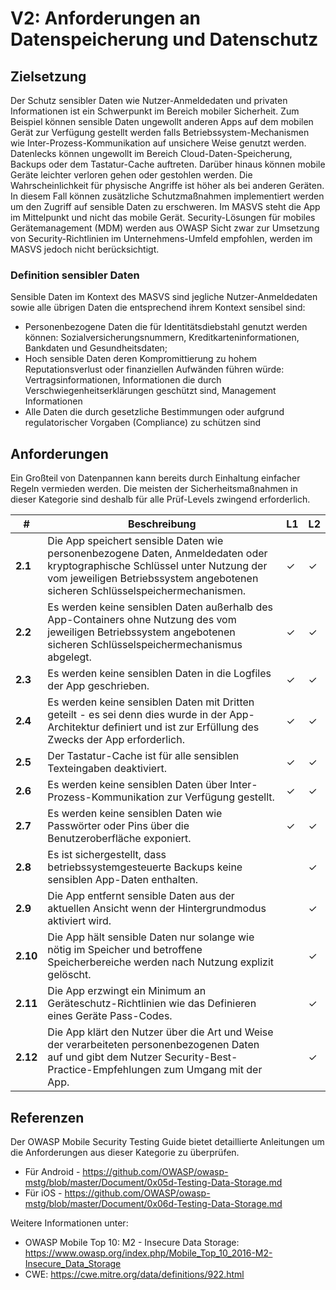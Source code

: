 # V2: Anforderungen an Datenspeicherung und Datenschutz

## Zielsetzung

Der Schutz sensibler Daten wie Nutzer-Anmeldedaten und privaten Informationen ist ein Schwerpunkt im Bereich mobiler Sicherheit. Zum Beispiel können sensible Daten ungewollt anderen Apps auf dem mobilen Gerät zur Verfügung gestellt werden falls Betriebssystem-Mechanismen wie Inter-Prozess-Kommunikation auf unsichere Weise genutzt werden. Datenlecks können ungewollt im Bereich Cloud-Daten-Speicherung, Backups oder dem Tastatur-Cache auftreten. Darüber hinaus können mobile Geräte leichter verloren gehen oder gestohlen werden. Die Wahrscheinlichkeit für physische Angriffe ist höher als bei anderen Geräten. In diesem Fall können zusätzliche Schutzmaßnahmen implementiert werden um den Zugriff auf sensible Daten zu erschweren.
Im MASVS steht die App im Mittelpunkt und nicht das mobile Gerät. Security-Lösungen für mobiles Gerätemanagement (MDM) werden aus OWASP Sicht zwar zur Umsetzung von Security-Richtlinien im Unternehmens-Umfeld empfohlen, werden im MASVS jedoch nicht berücksichtigt.

### Definition sensibler Daten

Sensible Daten im Kontext des MASVS sind jegliche Nutzer-Anmeldedaten sowie alle übrigen Daten die entsprechend ihrem Kontext sensibel sind:

- Personenbezogene Daten die für Identitätsdiebstahl genutzt werden können: Sozialversicherungsnummern, Kreditkarteninformationen, Bankdaten und Gesundheitsdaten;
- Hoch sensible Daten deren Kompromittierung zu hohem Reputationsverlust oder finanziellen Aufwänden führen würde: Vertragsinformationen, Informationen die durch Verschwiegenheitserklärungen geschützt sind, Management Informationen
- Alle Daten die durch gesetzliche Bestimmungen oder aufgrund regulatorischer Vorgaben (Compliance) zu schützen sind

## Anforderungen

Ein Großteil von Datenpannen kann bereits durch Einhaltung einfacher Regeln vermieden werden. Die meisten der Sicherheitsmaßnahmen in dieser Kategorie sind deshalb für alle Prüf-Levels zwingend erforderlich.

| # | Beschreibung | L1 | L2 |
| --- | --- | --- | --- |
| **2.1** | Die App speichert sensible Daten wie personenbezogene Daten, Anmeldedaten oder kryptographische Schlüssel unter Nutzung der vom jeweiligen Betriebssystem angebotenen sicheren Schlüsselspeichermechanismen. | ✓ | ✓ |
| **2.2** | Es werden keine sensiblen Daten außerhalb des App-Containers ohne Nutzung des vom jeweiligen Betriebssystem angebotenen sicheren Schlüsselspeichermechanismus abgelegt. | ✓ | ✓ |
| **2.3** | Es werden keine sensiblen Daten in die Logfiles der App geschrieben. | ✓ | ✓ |
| **2.4** | Es werden keine sensiblen Daten mit Dritten geteilt - es sei denn dies wurde in der App-Architektur definiert und ist zur Erfüllung des Zwecks der App erforderlich. | ✓ | ✓ |
| **2.5** | Der Tastatur-Cache ist für alle sensiblen Texteingaben deaktiviert. | ✓ | ✓ |
| **2.6** | Es werden keine sensiblen Daten über Inter-Prozess-Kommunikation zur Verfügung gestellt. | ✓ | ✓ |
| **2.7** | Es werden keine sensiblen Daten wie Passwörter oder Pins über die Benutzeroberfläche exponiert. | ✓ | ✓ |
| **2.8** | Es ist sichergestellt, dass betriebssystemgesteuerte Backups keine sensiblen App-Daten enthalten. |   | ✓ |
| **2.9** | Die App entfernt sensible Daten aus der aktuellen Ansicht wenn der Hintergrundmodus aktiviert wird. |  | ✓ |
| **2.10** | Die App hält sensible Daten nur solange wie nötig im Speicher und betroffene Speicherbereiche werden nach Nutzung explizit gelöscht. |  | ✓ |
| **2.11** | Die App erzwingt ein Minimum an Geräteschutz-Richtlinien wie das Definieren eines Geräte Pass-Codes. |  | ✓ |
| **2.12** | Die App klärt den Nutzer über die Art und Weise der verarbeiteten personenbezogenen Daten auf und gibt dem Nutzer Security-Best-Practice-Empfehlungen zum Umgang mit der App. |  | ✓ |

## Referenzen

Der OWASP Mobile Security Testing Guide bietet detaillierte Anleitungen um die Anforderungen aus dieser Kategorie zu überprüfen.

- Für Android - https://github.com/OWASP/owasp-mstg/blob/master/Document/0x05d-Testing-Data-Storage.md
- Für iOS - https://github.com/OWASP/owasp-mstg/blob/master/Document/0x06d-Testing-Data-Storage.md

Weitere Informationen unter:

- OWASP Mobile Top 10: M2  - Insecure Data Storage: https://www.owasp.org/index.php/Mobile_Top_10_2016-M2-Insecure_Data_Storage
- CWE: https://cwe.mitre.org/data/definitions/922.html
